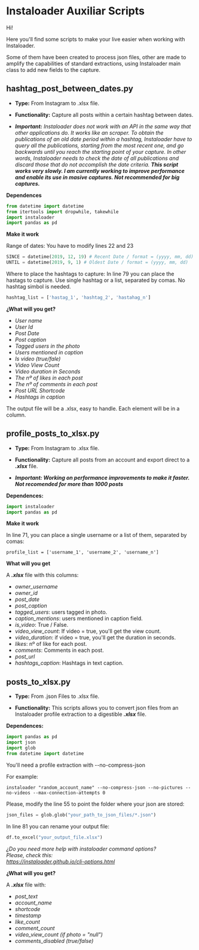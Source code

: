 # Instaloader Auxiliar Scripts

Hi!

Here you'll find some scripts to make your live easier when working with Instaloader. 

Some of them have been created to process json files, other are made to amplify the capabilities of standard extractions, using Instaloader main class to add new fields to the capture.

## hashtag_post_between_dates.py

- **Type:** From Instagram to .xlsx file.

- **Functionality:** Capture all posts within a certain hashtag between dates.

- ***Important:*** *Instaloader does not work with an API in the same way that other applications do. It works like an scraper. To obtain the publications of an old date period within a hashtag, Instaloader have to query all the publications, starting from the most recent one, and go backwards until you reach the starting point of your capture. In other words, Instaloader needs to check the date of all publications and discard those that do not accomplish the date criteria.* ***This script works very slowly. I am currently working to improve performance and enable its use in masive captures. Not recommended for big captures.***

**Dependences**

```python
from datetime import datetime
from itertools import dropwhile, takewhile
import instaloader
import pandas as pd
```

**Make it work**

Range of dates: You have to modify lines 22 and 23

```python
SINCE = datetime(2019, 12, 19) # Recent Date / format = (yyyy, mm, dd)
UNTIL = datetime(2019, 9, 1) # Oldest Date / format = (yyyy, mm, dd)
```

Where to place the hashtags to capture: In line 79 you can place the hastags to capture. Use single hashtag or a list, separated by comas. No hashtag simbol is needed.

```python
hashtag_list = ['hastag_1', 'hashtag_2', 'hastahag_n']
```

**¿What will you get?**

- *User name*
- *User Id*
- *Post Date*
- *Post caption*
- *Tagged users in the photo*
- *Users mentioned in caption*
- *Is video (true/fale)*
- *Video View Count*
- *Video duration in Seconds*
- *The nº of likes in each post*
- *The nº of comments in each post*
- *Post URL Shortcode*
- *Hashtags in caption*

The output file will be a .xlsx, easy to handle. Each element will be in a column. 

## profile_posts_to_xlsx.py 

- **Type:** From Instagram to .xlsx file.

- **Functionality:** Capture all posts from an account and export direct to a ***.xlsx*** file.

- ***Important: Working on performance improvements to make it faster. Not recomended for more than 1000 posts***

**Dependences:**

```python
import instaloader
import pandas as pd
```
**Make it work**

In line 71, you can place a single username or a list of them, separated by comas:

```pytnon
profile_list = ['username_1', 'username_2', 'username_n']
```

**What will you get**

A ***.xlsx*** file with this columns:

+ *owner_username*
+	*owner_id*
+	*post_date*
+	*post_caption*
+	*tagged_users*: users tagged in photo.
+	*caption_mentions*: users mentioned in caption field.
+	*is_video*: True / False.
+	*video_view_count*: If video = true, you'll get the view count.
+	*video_duration*: if video = true, you'll get the duration in seconds.
+	*likes*: nº of like for each post.
+	*comments*: Comments in each post. 
+	*post_url*
+	*hashtags_caption*: Hashtags in text caption. 

## posts_to_xlsx.py

- **Type:** From .json Files to .xlsx file.

- **Functionality:** This scripts allows you to convert json files from an Instaloader profile extraction to a digestible ***.xlsx*** file.

**Dependences:**

```python
import pandas as pd 
import json
import glob
from datetime import datetime
```

You'll need a profile extraction with --no-compress-json

For example:

```
instaloader "random_account_name" --no-compress-json --no-pictures --no-videos --max-connection-attempts 0
```

Please, modify the line 55 to point the folder where your json are stored:

```python
json_files = glob.glob("your_path_to_json_files/*.json")

```

In line 81 you can rename your output file:

```python
df.to_excel("your_output_file.xlsx")
```

*¿Do you need more help with instaloader command options?*<br />
*Please, check this:*<br />
*https://instaloader.github.io/cli-options.html*

**¿What will you get?**

A ***.xlsx*** file with:

- *post_text*
- *account_name*
- *shortcode*
- *timestamp*
- *like_count*
- *comment_count*
- *video_view_count (if photo = "null")*
- *comments_disabled (true/false)*
